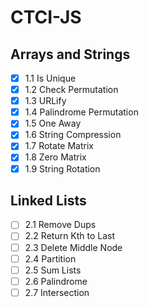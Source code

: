 # CTCI-JS

## Arrays and Strings
- [X] 1.1 Is Unique
- [X] 1.2 Check Permutation
- [X] 1.3 URLify
- [X] 1.4 Palindrome Permutation
- [X] 1.5 One Away
- [X] 1.6 String Compression
- [X] 1.7 Rotate Matrix
- [X] 1.8 Zero Matrix
- [X] 1.9 String Rotation

## Linked Lists
- [ ] 2.1 Remove Dups
- [ ] 2.2 Return Kth to Last
- [ ] 2.3 Delete Middle Node
- [ ] 2.4 Partition
- [ ] 2.5 Sum Lists
- [ ] 2.6 Palindrome
- [ ] 2.7 Intersection
